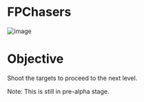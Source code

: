 # FPChasers
![image](https://user-images.githubusercontent.com/84381803/162337597-7b7186f9-9a5e-4613-81a6-3fd3093fbf53.png)
# Objective
Shoot the targets to proceed to the next level.

Note: This is still in pre-alpha stage.
